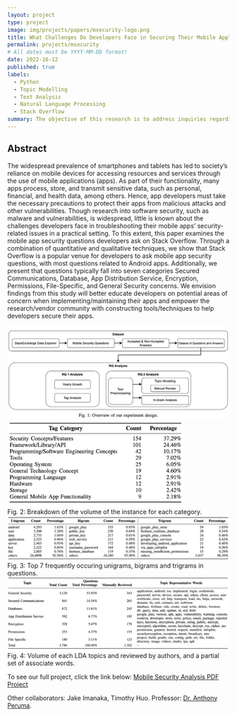 ```yaml
---
layout: project
type: project
image: img/projects/papers/msecurity-logo.png
title: What Challenges Do Developers Face in Securing Their Mobile Applications? An Examination of Questions From Stack Overflow
permalink: projects/msecurity
# All dates must be YYYY-MM-DD format!
date: 2022-16-12
published: true
labels:
  - Python
  - Topic Modelling
  - Text Analysis
  - Natural Language Processing
  - Stack Overflow
summary: The objective of this research is to address inquiries regarding the challenges confronted by developers in mobile security, the evolution of trends in mobile security topics over time, and the specific mobile security software that presents the most challenging questions on Stack Overflow.
---
```


## Abstract
The widespread prevalence of smartphones and tablets has led to society’s reliance on mobile devices for accessing resources and services through the use of mobile applications (apps). As part of their functionality, many apps process, store, and transmit sensitive data, such as personal, financial, and health data, among others. Hence, app developers must take the necessary precautions to protect their apps from malicious attacks and other vulnerabilities. Though research into software security, such as malware and vulnerabilities, is widespread, little is known about the challenges developers face in troubleshooting their mobile apps’ security-related issues in a practical setting. To this extent, this paper examines the mobile app security questions developers ask on Stack Overflow. Through a combination of quantitative and qualitative techniques, we show that Stack Overflow is a popular venue for developers to ask mobile app security questions, with most questions related to Android apps. Additionally, we present that questions typically fall into seven categories Secured Communications, Database, App Distribution Service, Encryption, Permissions, File-Specific, and General Security concerns. We envision findings from this study will better educate developers on potential areas of concern when implementing/maintaining their apps and empower the research/vendor community with constructing tools/techniques to help developers secure their apps.

<div class="text-center p-4">
<img width="700px" class="img-fluid" src="../img/projects/papers/ms-methodology.png">
</div>

<div class="text-center p-4">
<img width="400px" class="img-fluid" src="../img/projects/papers/ms-tag-category.png">
</div>

<div class="text-center p-4">
Fig. 2: Breakdown of the volume of the instance for each category.
</div>

<div class="text-center p-4">
<img width="700px" class="img-fluid" src="../img/projects/papers/ms-7occuring.png">
</div>
<div class="text-center p-4">
Fig. 3: Top 7 frequently occuring unigrams, bigrams and trigrams in questions.
</div>

<div class="text-center p-4">
<img width="600px" class="img-fluid" src="../img/projects/papers/ms-topics.png">
</div>
<div class="text-center p-4">
Fig. 4: Volume of each LDA topics and reviewed by authors, and a partial set of associate words.
</div>

To see our full project, click the link below:
[Mobile Security Analysis PDF Project](https://github.com/acatarinaoaraujo/acatarinaoaraujo.github.io/blob/main/MobileSoft2023_SO_Mobile_Security.pdf)

Other collaborators: Jake Imanaka, Timothy Huo.
Professor: [Dr. Anthony Peruma](https://www.peruma.me/).






